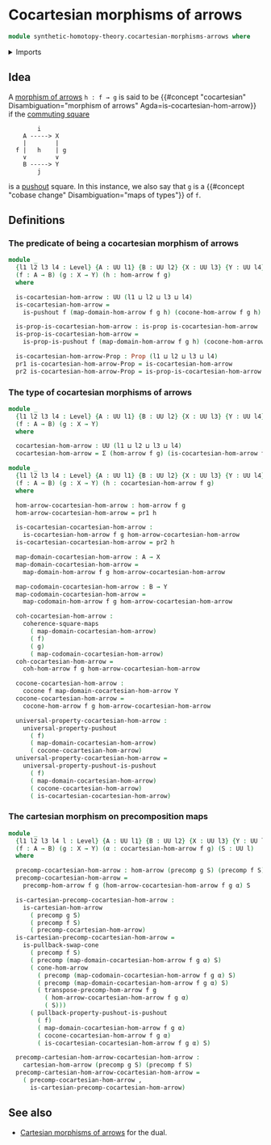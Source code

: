 # Cocartesian morphisms of arrows

```agda
module synthetic-homotopy-theory.cocartesian-morphisms-arrows where
```

<details><summary>Imports</summary>

```agda
open import foundation.cartesian-morphisms-arrows
open import foundation.commuting-squares-of-maps
open import foundation.dependent-pair-types
open import foundation.morphisms-arrows
open import foundation.precomposition-functions
open import foundation.propositions
open import foundation.pullbacks
open import foundation.universe-levels

open import synthetic-homotopy-theory.cocones-under-spans
open import synthetic-homotopy-theory.pullback-property-pushouts
open import synthetic-homotopy-theory.pushouts
open import synthetic-homotopy-theory.universal-property-pushouts
```

</details>

## Idea

A [morphism of arrows](foundation.morphisms-arrows.md) `h : f → g` is said to be
{{#concept "cocartesian" Disambiguation="morphism of arrows" Agda=is-cocartesian-hom-arrow}}
if the [commuting square](foundation-core.commuting-squares-of-maps.md)

```text
        i
    A -----> X
    |        |
  f |   h    | g
    ∨        ∨
    B -----> Y
        j
```

is a [pushout](synthetic-homotopy-theory.pushouts.md) square. In this instance,
we also say that `g` is a
{{#concept "cobase change" Disambiguation="maps of types"}} of `f`.

## Definitions

### The predicate of being a cocartesian morphism of arrows

```agda
module _
  {l1 l2 l3 l4 : Level} {A : UU l1} {B : UU l2} {X : UU l3} {Y : UU l4}
  (f : A → B) (g : X → Y) (h : hom-arrow f g)
  where

  is-cocartesian-hom-arrow : UU (l1 ⊔ l2 ⊔ l3 ⊔ l4)
  is-cocartesian-hom-arrow =
    is-pushout f (map-domain-hom-arrow f g h) (cocone-hom-arrow f g h)

  is-prop-is-cocartesian-hom-arrow : is-prop is-cocartesian-hom-arrow
  is-prop-is-cocartesian-hom-arrow =
    is-prop-is-pushout f (map-domain-hom-arrow f g h) (cocone-hom-arrow f g h)

  is-cocartesian-hom-arrow-Prop : Prop (l1 ⊔ l2 ⊔ l3 ⊔ l4)
  pr1 is-cocartesian-hom-arrow-Prop = is-cocartesian-hom-arrow
  pr2 is-cocartesian-hom-arrow-Prop = is-prop-is-cocartesian-hom-arrow
```

### The type of cocartesian morphisms of arrows

```agda
module _
  {l1 l2 l3 l4 : Level} {A : UU l1} {B : UU l2} {X : UU l3} {Y : UU l4}
  (f : A → B) (g : X → Y)
  where

  cocartesian-hom-arrow : UU (l1 ⊔ l2 ⊔ l3 ⊔ l4)
  cocartesian-hom-arrow = Σ (hom-arrow f g) (is-cocartesian-hom-arrow f g)

module _
  {l1 l2 l3 l4 : Level} {A : UU l1} {B : UU l2} {X : UU l3} {Y : UU l4}
  (f : A → B) (g : X → Y) (h : cocartesian-hom-arrow f g)
  where

  hom-arrow-cocartesian-hom-arrow : hom-arrow f g
  hom-arrow-cocartesian-hom-arrow = pr1 h

  is-cocartesian-cocartesian-hom-arrow :
    is-cocartesian-hom-arrow f g hom-arrow-cocartesian-hom-arrow
  is-cocartesian-cocartesian-hom-arrow = pr2 h

  map-domain-cocartesian-hom-arrow : A → X
  map-domain-cocartesian-hom-arrow =
    map-domain-hom-arrow f g hom-arrow-cocartesian-hom-arrow

  map-codomain-cocartesian-hom-arrow : B → Y
  map-codomain-cocartesian-hom-arrow =
    map-codomain-hom-arrow f g hom-arrow-cocartesian-hom-arrow

  coh-cocartesian-hom-arrow :
    coherence-square-maps
      ( map-domain-cocartesian-hom-arrow)
      ( f)
      ( g)
      ( map-codomain-cocartesian-hom-arrow)
  coh-cocartesian-hom-arrow =
    coh-hom-arrow f g hom-arrow-cocartesian-hom-arrow

  cocone-cocartesian-hom-arrow :
    cocone f map-domain-cocartesian-hom-arrow Y
  cocone-cocartesian-hom-arrow =
    cocone-hom-arrow f g hom-arrow-cocartesian-hom-arrow

  universal-property-cocartesian-hom-arrow :
    universal-property-pushout
      ( f)
      ( map-domain-cocartesian-hom-arrow)
      ( cocone-cocartesian-hom-arrow)
  universal-property-cocartesian-hom-arrow =
    universal-property-pushout-is-pushout
      ( f)
      ( map-domain-cocartesian-hom-arrow)
      ( cocone-cocartesian-hom-arrow)
      ( is-cocartesian-cocartesian-hom-arrow)
```

### The cartesian morphism on precomposition maps

```agda
module _
  {l1 l2 l3 l4 l : Level} {A : UU l1} {B : UU l2} {X : UU l3} {Y : UU l4}
  (f : A → B) (g : X → Y) (α : cocartesian-hom-arrow f g) (S : UU l)
  where

  precomp-cocartesian-hom-arrow : hom-arrow (precomp g S) (precomp f S)
  precomp-cocartesian-hom-arrow =
    precomp-hom-arrow f g (hom-arrow-cocartesian-hom-arrow f g α) S

  is-cartesian-precomp-cocartesian-hom-arrow :
    is-cartesian-hom-arrow
      ( precomp g S)
      ( precomp f S)
      ( precomp-cocartesian-hom-arrow)
  is-cartesian-precomp-cocartesian-hom-arrow =
    is-pullback-swap-cone
      ( precomp f S)
      ( precomp (map-domain-cocartesian-hom-arrow f g α) S)
      ( cone-hom-arrow
        ( precomp (map-codomain-cocartesian-hom-arrow f g α) S)
        ( precomp (map-domain-cocartesian-hom-arrow f g α) S)
        ( transpose-precomp-hom-arrow f g
          ( hom-arrow-cocartesian-hom-arrow f g α)
          ( S)))
      ( pullback-property-pushout-is-pushout
        ( f)
        ( map-domain-cocartesian-hom-arrow f g α)
        ( cocone-cocartesian-hom-arrow f g α)
        ( is-cocartesian-cocartesian-hom-arrow f g α) S)

  precomp-cartesian-hom-arrow-cocartesian-hom-arrow :
    cartesian-hom-arrow (precomp g S) (precomp f S)
  precomp-cartesian-hom-arrow-cocartesian-hom-arrow =
    ( precomp-cocartesian-hom-arrow ,
      is-cartesian-precomp-cocartesian-hom-arrow)
```

## See also

- [Cartesian morphisms of arrows](foundation.cartesian-morphisms-arrows.md) for
  the dual.

